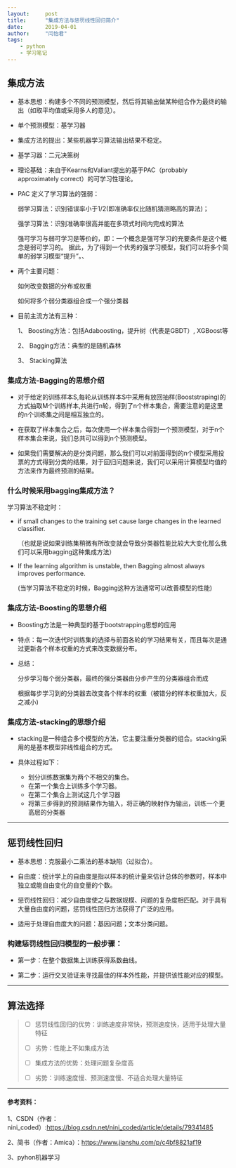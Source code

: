 ```yaml
---
layout:     post
title:      "集成方法与惩罚线性回归简介"
date:       2019-04-01
author:     "闫怡君"
tags:
    - python
    - 学习笔记
---
```

## 集成方法

- 基本思想：构建多个不同的预测模型，然后将其输出做某种组合作为最终的输出（如取平均值或采用多人的意见）。

- 单个预测模型：基学习器

- 集成方法的提出：某些机器学习算法输出结果不稳定。

- 基学习器：二元决策树

- 理论基础：来自于Kearns和Valiant提出的基于PAC（probably approximately correct）的可学习性理论。

- PAC 定义了学习算法的强弱：

   弱学习算法：识别错误率小于1/2(即准确率仅比随机猜测略高的算法)；

   强学习算法：识别准确率很高并能在多项式时间内完成的算法

   强可学习与弱可学习是等价的，即：一个概念是强可学习的充要条件是这个概念是弱可学习的。 据此，为了得到一个优秀的强学习模型，我们可以将多个简单的弱学习模型“提升”。、

- 两个主要问题：  

  如何改变数据的分布或权重  

  如何将多个弱分类器组合成一个强分类器

- 目前主流方法有三种：  

  1、 Boosting方法：包括Adaboosting，提升树（代表是GBDT）, XGBoost等  

  2、 Bagging方法：典型的是随机森林  

  3、 Stacking算法


### 集成方法-Bagging的思想介绍

- 对于给定的训练样本S,每轮从训练样本S中采用有放回抽样(Booststraping)的方式抽取M个训练样本,共进行n轮，得到了n个样本集合，需要注意的是这里的n个训练集之间是相互独立的。

- 在获取了样本集合之后，每次使用一个样本集合得到一个预测模型，对于n个样本集合来说，我们总共可以得到n个预测模型。

- 如果我们需要解决的是分类问题，那么我们可以对前面得到的n个模型采用投票的方式得到分类的结果，对于回归问题来说，我们可以采用计算模型均值的方法来作为最终预测的结果。




### 什么时候采用bagging集成方法？

学习算法不稳定时：

+  if small changes to the training set cause large changes in the learned classifier.

   （也就是说如果训练集稍微有所改变就会导致分类器性能比较大大变化那么我们可以采用bagging这种集成方法）

+  If the learning algorithm is unstable, then Bagging almost always improves performance.

   (当学习算法不稳定的时候，Bagging这种方法通常可以改善模型的性能)




### 集成方法-Boosting的思想介绍

- Boosting方法是一种典型的基于bootstrapping思想的应用

- 特点：每一次迭代时训练集的选择与前面各轮的学习结果有关，而且每次是通过更新各个样本权重的方式来改变数据分布。

- 总结：

  分步学习每个弱分类器，最终的强分类器由分步产生的分类器组合而成  

  根据每步学习到的分类器去改变各个样本的权重（被错分的样本权重加大，反之减小)



### 集成方法-stacking的思想介绍

- stacking是一种组合多个模型的方法，它主要注重分类器的组合。stacking采用的是基本模型非线性组合的方式。

- 具体过程如下：

  + 划分训练数据集为两个不相交的集合。 
  + 在第一个集合上训练多个学习器。 
  + 在第二个集合上测试这几个学习器 
  + 将第三步得到的预测结果作为输入，将正确的映射作为输出，训练一个更高层的分类器

---



## 惩罚线性回归

- 基本思想：克服最小二乘法的基本缺陷（过拟合）。

- 自由度：统计学上的自由度是指以样本的统计量来估计总体的参数时，样本中独立或能自由变化的自变量的个数。

- 惩罚线性回归：减少自由度使之与数据规模、问题的复杂度相匹配。对于具有大量自由度的问题，惩罚线性回归方法获得了广泛的应用。

- 适用于处理自由度大的问题：基因问题；文本分类问题。




### 构建惩罚线性回归模型的一般步骤：

- 第一步：在整个数据集上训练获得系数曲线。

- 第二步：运行交叉验证来寻找最佳的样本外性能，并提供该性能对应的模型。

------



## 算法选择

>- [ ] 惩罚线性回归的优势：训练速度非常快，预测速度快，适用于处理大量特征
>
>- [ ] 劣势：性能上不如集成方法
>
>- [ ] 集成方法的优势：处理问题复杂度高
>
>- [ ] 劣势：训练速度慢、预测速度慢、不适合处理大量特征
>

------



#### 参考资料：

1、CSDN（作者：nini_coded）:https://blog.csdn.net/nini_coded/article/details/79341485 

2、简书（作者：Amica）：https://www.jianshu.com/p/c4bf8821af19

3、pyhon机器学习
